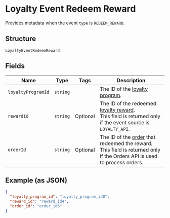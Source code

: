 
# Loyalty Event Redeem Reward

Provides metadata when the event `type` is `REDEEM_REWARD`.

## Structure

`LoyaltyEventRedeemReward`

## Fields

| Name | Type | Tags | Description |
|  --- | --- | --- | --- |
| `loyaltyProgramId` | `string` |  | The ID of the [loyalty program](#type-LoyaltyProgram). |
| `rewardId` | `string` | Optional | The ID of the redeemed [loyalty reward](#type-LoyaltyReward).<br>This field is returned only if the event source is `LOYALTY_API`. |
| `orderId` | `string` | Optional | The ID of the [order](#type-Order) that redeemed the reward.<br>This field is returned only if the Orders API is used to process orders. |

## Example (as JSON)

```json
{
  "loyalty_program_id": "loyalty_program_id0",
  "reward_id": "reward_id4",
  "order_id": "order_id6"
}
```

